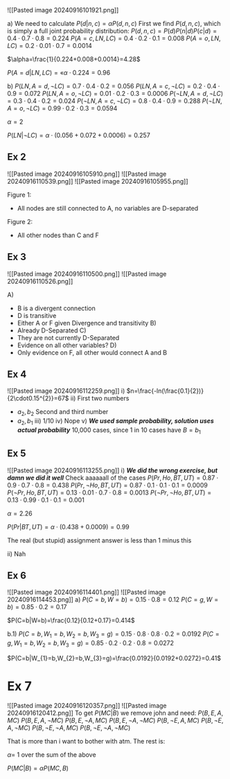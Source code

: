 ![[Pasted image 20240916101921.png]]

a)
We need to calculate $P(d | n, c)=\alpha P(d, n, c)$
First we find $P(d,n,c)$, which is simply a full joint probability distribution:
$P(d,n,c)=P(d)P(n|d)P(c|d)=0.4\cdot0.7\cdot0.8=0.224$
$P(A=c,LN,LC)=0.4\cdot0.2\cdot0.1=0.008$
$P(A=o, LN,LC)=0.2\cdot0.01\cdot0.7=0.0014$

$\alpha=\frac{1}{0.224+0.008+0.0014}=4.28$

$P(A=d|LN,LC)=«\alpha\cdot0.224=0.96$

b)
$P(LN, A=d,\neg LC)=0.7\cdot0.4\cdot0.2=0.056$
$P(LN, A=c,\neg LC)=0.2\cdot0.4\cdot0.9=0.072$
$P(LN, A=o,\neg LC)=0.01\cdot0.2\cdot0.3=0.0006$
$P(\neg LN, A=d,\neg LC)=0.3\cdot0.4\cdot0.2=0.024$
$P(\neg LN, A=c,\neg LC)=0.8\cdot0.4\cdot0.9=0.288$
$P(\neg LN, A=o,\neg LC)=0.99\cdot0.2\cdot0.3=0.0594$

$\alpha=2$

$P(LN|\neg LC)=\alpha\cdot(0.056+0.072+0.0006)=0.257$

## Ex 2

![[Pasted image 20240916105910.png]]
![[Pasted image 20240916110539.png]]
![[Pasted image 20240916105955.png]]

Figure 1:
- All nodes are still connected to A, no variables are D-separated

Figure 2:
- All other nodes than C and F


## Ex 3
![[Pasted image 20240916110500.png]]
![[Pasted image 20240916110526.png]]

A)
- B is a divergent connection
- D is transitive
- Either A or F given Divergence and transitivity
B)
- Already D-Separated
C)
- They are not currently D-Separated
- Evidence on all other variables?
D)
- Only evidence on F, all other would connect A and B

## Ex 4
![[Pasted image 20240916112259.png]]
i)
$n=\frac{-ln(\frac{0.1}{2})}{2\cdot0.15^{2}}=67$
ii)
First two numbers
- $a_{2},b_{2}$
Second and third number
- $a_{2},b_{1}$
iii)
1/10
iv)
Nope
v)
***We used sample probability, solution uses actual probability***
10,000 cases, since 1 in 10 cases have $B=b_{1}$

## Ex 5
![[Pasted image 20240916113255.png]]
i)
***We did the wrong exercise, but damn we did it well***
Check aaaaaall of the cases
$P(Pr,Ho,BT,UT)=0.87\cdot0.9\cdot0.7\cdot0.8=0.438$
$P(Pr,\neg Ho,BT,UT)=0.87\cdot0.1\cdot0.1\cdot0.1=0.0009$
$P(\neg Pr,Ho,BT,UT)=0.13\cdot0.01\cdot0.7\cdot0.8=0.0013$
$P(\neg Pr,\neg Ho,BT,UT)=0.13\cdot0.99\cdot0.1\cdot0.1=0.001$

$\alpha=2.26$

$P(Pr|BT, UT)=\alpha\cdot(0.438+0.0009)=0.99$

The real (but stupid) assignment answer is less than 1 minus this

ii)
Nah

## Ex 6
![[Pasted image 20240916114401.png]]
![[Pasted image 20240916114453.png]]
a)
$P(C=b,W=b)=0.15\cdot0.8=0.12$
$P(C=g,W=b)=0.85\cdot0.2=0.17$

$P(C=b|W=b)=\frac{0.12}{0.12+0.17}=0.414$

b.1)
$P(C=b,W_{1}=b,W_{2}=b,W_{3}=g)=0.15\cdot0.8\cdot0.8\cdot0.2=0.0192$
$P(C=g,W_{1}=b,W_{2}=b,W_{3}=g)=0.85\cdot0.2\cdot0.2\cdot0.8=0.0272$

$P(C=b|W_{1}=b,W_{2}=b,W_{3}=g)=\frac{0.0192}{0.0192+0.0272}=0.41$

# Ex 7
![[Pasted image 20240916120357.png]]
![[Pasted image 20240916120412.png]]
To get $P(MC|B)$ we remove john and need:
$P(B,E,A,MC)$
$P(B,E,A,\neg MC)$
$P(B,E,\neg A,MC)$
$P(B,E,\neg A,\neg MC)$
$P(B,\neg E,A,MC)$
$P(B,\neg E,A,\neg MC)$
$P(B,\neg E,\neg A,MC)$
$P(B,\neg E,\neg A,\neg MC)$

That is more than i want to bother with atm. The rest is:

$\alpha=$ 1 over the sum of the above

$P(MC|B)=\alpha P(MC,B)$
